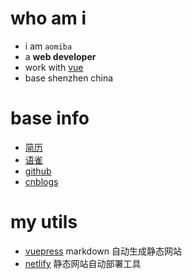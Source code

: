# who am i

* i am `aomiba`
* a **web developer**
* work with [vue]()
* base shenzhen china

# base info

- [简历](https://www.yuque.com/aomiba)
- [语雀](https://www.yuque.com/docs/share/e0239d12-5179-4478-84c1-75cec0b6f978?#)
- [github](https://github.com/aomiba)
- [cnblogs](https://www.cnblogs.com/fepapa/)


# my utils

* [vuepress](https://vuepress.vuejs.org/zh/) markdown 自动生成静态网站
* [netlify](https://app.netlify.com/) 静态网站自动部署工具
